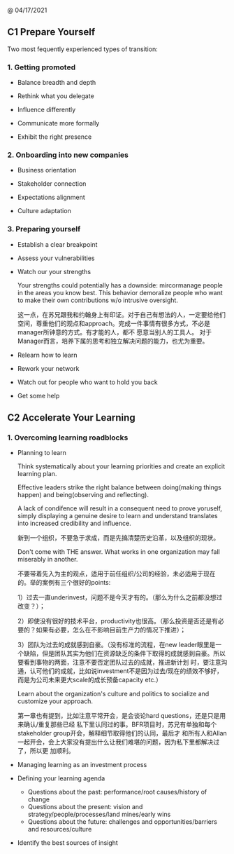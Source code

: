 @ 04/17/2021

## C1 Prepare Yourself

Two most fequently experienced types of transition:

### 1. Getting promoted

* Balance breadth and depth

* Rethink what you delegate

* Influence differently

* Communicate more formally

* Exhibit the right presence

### 2. Onboarding into new companies

* Business orientation

* Stakeholder connection

* Expectations alignment

* Culture adaptation

### 3. Preparing yourself

* Establish a clear breakpoint

* Assess your vulnerabilities

* Watch our your strengths

  Your strengths could potentially has a downside: mircormanage people in the areas you know best. This behavior demoralize people who want to make their own contributions w/o     intrusive oversight. 
  
  这一点，在苏兄跟我和约翰身上有印证。对于自己有想法的人，一定要给他们空间，尊重他们的观点和approach。完成一件事情有很多方式，不必是manager所钟意的方式。有才能的人，都不   愿意当别人的工具人。   对于Manager而言，培养下属的思考和独立解决问题的能力，也尤为重要。
  
* Relearn how to learn

* Rework your network

* Watch out for people who want to hold you back

* Get some help


## C2 Accelerate Your Learning

### 1. Overcoming learning roadblocks

* Planning to learn

  Think systematically about your learning priorities and create an explicit learning plan.

  Effective leaders strike the right balance between doing(making things happen) and being(observing and reflecting).

  A lack of condifence will result in a consequent need to prove yoruself, simply displaying a genuine desire to learn and understand translates into increased credibility and     influence. 
  
  新到一个组织，不要急于求成，而是先搞清楚历史沿革，以及组织的现状。

  Don't come with THE answer. What works in one organization may fall miserably in another. 
  
  不要带着先入为主的观点，适用于前任组织/公司的经验，未必适用于现在的。举的案例有三个很好的points: 
  
  1）过去一直underinvest，问题不是今天才有的。（那么为什么之前都没想过改变？）；
  
  2）即使没有很好的技术平台，productivity也很高。（那么投资是否还是有必要的？如果有必要，怎么在不影响目前生产力的情况下推进）；
  
  3）团队为过去的成就感到自豪。（没有标准的流程，在new leader眼里是一个缺陷，但是团队其实为他们在资源缺乏的条件下取得的成就感到自豪。所以要看到事物的两面，注意不要否定团队过去的成就，推进新计划      时，要注意沟通，认可他们的成就，比如说investment不是因为过去/现在的绩效不够好，而是为公司未来更大scale的成长预备capacity etc.）

  Learn about the organization's culture and politics to socialize and customize your approach. 
  
  第一章也有提到，比如注意平常开会，是会谈论hard questions，还是只是用来确认/重复那些已经   私下里认同过的事。BFR项目时，苏兄有单独和每个stakeholder group开会，解释细节取得他们的认同，最后才   和所有人和Allan一起开会，会上大家没有提出什么让我们难堪的问题，因为私下里都解决过了，所以更   加顺利。

* Managing learning as an investment process

* Defining your learning agenda
  * Questions about the past: performance/root causes/history of change
  * Questions about the present: vision and strategy/people/processes/land mines/early wins
  * Questions about the future: challenges and opportunities/barriers and resources/culture
 
* Identify the best sources of insight

